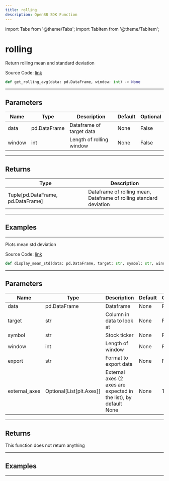 ```yaml
---
title: rolling
description: OpenBB SDK Function
---
```


import Tabs from '@theme/Tabs';
import TabItem from '@theme/TabItem';

# rolling

<Tabs>
<TabItem value="model" label="Model" default>

Return rolling mean and standard deviation

Source Code: [link](https://github.com/OpenBB-finance/OpenBBTerminal/tree/main/openbb_terminal/common/quantitative_analysis/rolling_model.py#L16)

```python
def get_rolling_avg(data: pd.DataFrame, window: int) -> None
```
---

## Parameters

| Name | Type | Description | Default | Optional |
| ---- | ---- | ----------- | ------- | -------- |
| data | pd.DataFrame | Dataframe of target data | None | False |
| window | int | Length of rolling window | None | False |

---

## Returns

| Type | Description |
| ---- | ----------- |
| Tuple[pd.DataFrame, pd.DataFrame] | Dataframe of rolling mean,<br/>Dataframe of rolling standard deviation |

---

## Examples

---



</TabItem>
<TabItem value="view" label="View">

Plots mean std deviation

Source Code: [link](https://github.com/OpenBB-finance/OpenBBTerminal/tree/main/openbb_terminal/common/quantitative_analysis/rolling_view.py#L26)

```python
def display_mean_std(data: pd.DataFrame, target: str, symbol: str, window: int, export: str, external_axes: Optional[List[matplotlib.axes._axes.Axes]]) -> None
```
---

## Parameters

| Name | Type | Description | Default | Optional |
| ---- | ---- | ----------- | ------- | -------- |
| data | pd.DataFrame | Dataframe | None | False |
| target | str | Column in data to look at | None | False |
| symbol | str | Stock ticker | None | False |
| window | int | Length of window | None | False |
| export | str | Format to export data | None | False |
| external_axes | Optional[List[plt.Axes]] | External axes (2 axes are expected in the list), by default None | None | True |

---

## Returns

This function does not return anything

---

## Examples

---



</TabItem>
</Tabs>